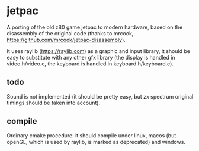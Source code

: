 # jetpac
A porting of the old z80 game jetpac to modern hardware, based on the disassembly of the original code (thanks to mrcook, https://github.com/mrcook/jetpac-disassembly).

It uses raylib (https://raylib.com) as a graphic and input library, it should be easy to substitute with any other gfx library (the display is handled in video.h/video.c, the keyboard is handled in keyboard.h/keyboard.c).

## todo
Sound is not implemented (it should be pretty easy, but zx spectrum original timings should be taken into account).

## compile
Ordinary cmake procedure: it should compile under linux, macos (but openGL, which is used by raylib, is marked as deprecated) and windows.
